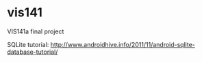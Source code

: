 vis141
======

VIS141a final project

SQLite tutorial:
http://www.androidhive.info/2011/11/android-sqlite-database-tutorial/
